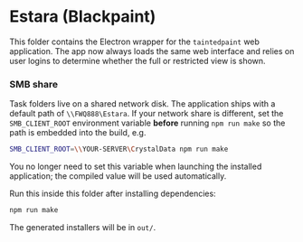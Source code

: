# Estara (Blackpaint)

This folder contains the Electron wrapper for the `taintedpaint` web
application. The app now always loads the same web interface and relies on user
logins to determine whether the full or restricted view is shown.

### SMB share

Task folders live on a shared network disk. The application ships with a
default path of `\\FWQ888\Estara`. If your network share is different, set the
`SMB_CLIENT_ROOT` environment variable **before** running `npm run make` so the
path is embedded into the build, e.g.

```bash
SMB_CLIENT_ROOT=\\YOUR-SERVER\CrystalData npm run make
```

You no longer need to set this variable when launching the installed
application; the compiled value will be used automatically.

Run this inside this folder after installing dependencies:

```bash
npm run make
```

The generated installers will be in `out/`.

